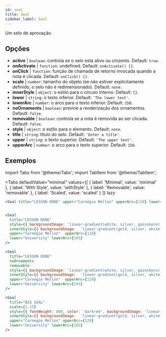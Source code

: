 ```yaml
---
id: seal 
title: Seal
sidebar_label: Seal
---
```


Um selo de aprovação.

## Opções

* __active__ | `boolean`: controla se o selo está ativo ou cinzento. Default: `true`.
* __onActivate__ | `function`: undefined. Default: `onActivate() {}`.
* __onClick__ | `function`: função de chamada de retorno invocada quando a nota é clicada. Default: `onClick() {}`.
* __scale__ | `number`: tamanho do objeto (se não estiver explicitamente definido, o selo não é redimensionado). Default: `none`.
* __innerStyle__ | `object`: o estilo para o círculo interno. Default: `{}`.
* __lower__ | `string`: o texto inferior. Default: `'The lower text'`.
* __lowerArc__ | `number`: o arco para o texto inferior. Default: `150`.
* __noOrnaments__ | `boolean`: previne a renderização dos ornamentos. Default: `false`.
* __removable__ | `boolean`: controla se a nota é removida ao ser clicada. Default: `false`.
* __style__ | `object`: o estilo para o elemento. Default: `none`.
* __title__ | `string`: título do selo. Default: `'Enter a title'`.
* __upper__ | `string`: o texto superior. Default: `'The upper text'`.
* __upperArc__ | `number`: o arco para o texto superior. Default: `150`.


## Exemplos

import Tabs from '@theme/Tabs';
import TabItem from '@theme/TabItem';

<Tabs
    defaultValue="minimal"
    values={[
        { label: 'Minimal', value: 'minimal' },
        { label: 'With Style', value: 'withStyle' },
        { label: 'Removable', value: 'removable' },
        { label: 'Scaled', value: 'scaled' }
    ]}
    lazy
>

<TabItem value="minimal">

```jsx live
<Seal title="LESSON DONE" upper="Carnegie Mellon" upperArc={120} lower="University" lowerArc={105} />
```

</TabItem>


<TabItem value="withStyle">

```jsx live

<Seal 
  title="LESSON DONE" 
  style={{ backgroundImage: 'linear-gradient(white, silver, gainsboro)'}}
  innerStyle={{ backgroundImage:  'linear-gradient(gold, silver, white)' }}
  upper="Carnegie Mellon"  upperArc={120} 
  lower="University" lowerArc={105}
/>
```

</TabItem>

<TabItem value="removable">

```jsx live
<Seal 
  title="LESSON DONE" 
  noOrnaments
  removable
  style={{ backgroundImage: 'linear-gradient(white, silver, gainsboro)'}}
  innerStyle={{ backgroundImage:  'linear-gradient(gold, silver, white)' }}
  upper="Carnegie Mellon"  upperArc={120} 
  lower="University" lowerArc={105}
/>
```

</TabItem>

<TabItem value="scaled">

```jsx live
<Seal 
  title="BIG SEAL" 
  scale={1.15}
  style={{ fontWeight: 800, color: 'darkred', backgroundImage: 'linear-gradient(white, silver, gainsboro)'}}
  innerStyle={{ backgroundImage:  'linear-gradient(gold, silver, white)' }}
  upper="Carnegie Mellon" upperArc={120} 
  lower="University" lowerArc={105}
/>
```

</TabItem>

</Tabs>
